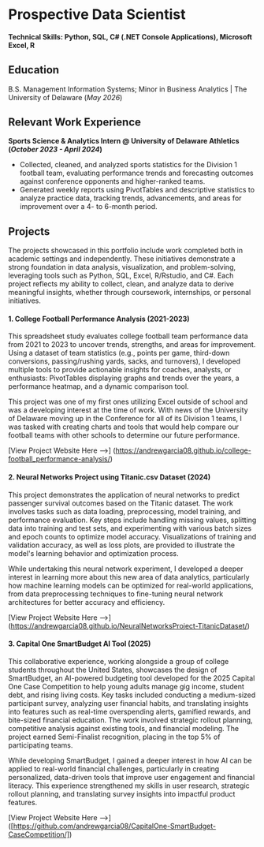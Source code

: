# Prospective Data Scientist

#### Technical Skills: Python, SQL, C# (.NET Console Applications), Microsoft Excel, R

## Education
B.S. Management Information Systems; Minor in Business Analytics | The University of Delaware (_May 2026_)								       		


## Relevant Work Experience
**Sports Science & Analytics Intern @ University of Delaware Athletics (_October 2023 - April 2024_)**
- Collected, cleaned, and analyzed sports statistics for the Division 1 football team, evaluating performance trends and forecasting outcomes against conference opponents and higher-ranked teams.
- Generated weekly reports using PivotTables and descriptive statistics to analyze practice data, tracking trends, advancements, and areas for improvement over a 4- to 6-month period.

## Projects
The projects showcased in this portfolio include work completed both in academic settings and independently. These initiatives demonstrate a strong foundation in data analysis, visualization, and problem-solving, 
leveraging tools such as Python, SQL, Excel, R/Rstudio, and C#. Each project reflects my ability to collect, clean, and analyze data to derive meaningful insights, whether through coursework, internships, or 
personal initiatives.

#### 1. College Football Performance Analysis (2021-2023)
This spreadsheet study evaluates college football team performance data from 2021 to 2023 to uncover trends, strengths, and areas for improvement. Using a dataset of team statistics (e.g., points per game, third-down conversions, passing/rushing yards, sacks, and turnovers), I developed multiple tools to provide actionable insights for coaches, analysts, or enthusiasts: PivotTables displaying graphs and trends over the years, a performance heatmap, and a dynamic comparison tool.

This project was one of my first ones utilizing Excel outside of school and was a developing interest at the time of work. With news of the University of Delaware moving up in the Conference for all of its Division 1 teams, I was tasked with creating charts and tools that would help compare our football teams with other schools to determine our future performance.

[View Project Website Here -->] (https://andrewgarcia08.github.io/college-football_performance-analysis/)

#### 2. Neural Networks Project using Titanic.csv Dataset (2024)
This project demonstrates the application of neural networks to predict passenger survival outcomes based on the Titanic dataset. The work involves tasks such as data loading, preprocessing, model training, and performance evaluation. Key steps include handling missing values, splitting data into training and test sets, and experimenting with various batch sizes and epoch counts to optimize model accuracy. Visualizations of training and validation accuracy, as well as loss plots, are provided to illustrate the model's learning behavior and optimization process.

While undertaking this neural network experiment, I developed a deeper interest in learning more about this new area of data analytics, particularly how machine learning models can be optimized for real-world applications, from data preprocessing techniques to fine-tuning neural network architectures for better accuracy and efficiency. 

[View Project Website Here -->] (https://andrewgarcia08.github.io/NeuralNetworksProject-TitanicDataset/)

#### 3. Capital One SmartBudget AI Tool (2025)
This collaborative experience, working alongside a group of college students throughout the United States, showcases the design of SmartBudget, an AI-powered budgeting tool developed for the 2025 Capital One Case Competition to help young adults manage gig income, student debt, and rising living costs. Key tasks included conducting a medium-sized participant survey, analyzing user financial habits, and translating insights into features such as real-time overspending alerts, gamified rewards, and bite-sized financial education. The work involved strategic rollout planning, competitive analysis against existing tools, and financial modeling. The project earned Semi-Finalist recognition, placing in the top 5% of participating teams.

While developing SmartBudget, I gained a deeper interest in how AI can be applied to real-world financial challenges, particularly in creating personalized, data-driven tools that improve user engagement and financial literacy. This experience strengthened my skills in user research, strategic rollout planning, and translating survey insights into impactful product features.

[View Project Website Here -->] ([https://github.com/andrewgarcia08/CapitalOne-SmartBudget-CaseCompetition/])

